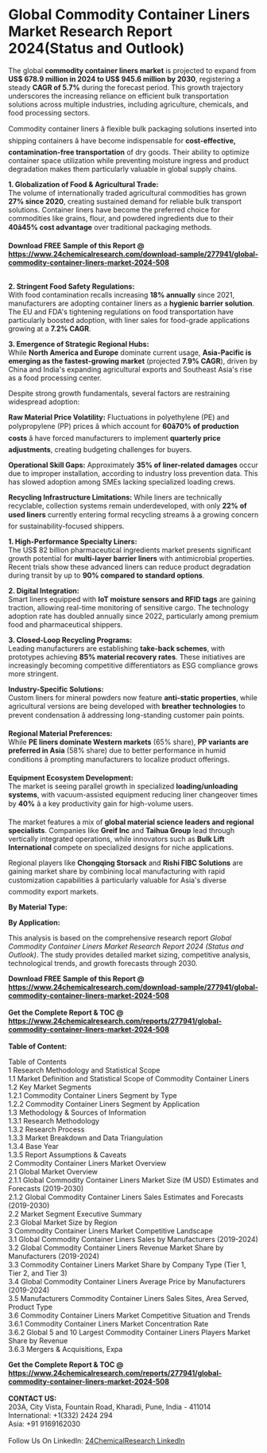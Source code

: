 <h1>Global Commodity Container Liners Market Research Report 2024(Status and Outlook)</h1><p>The global <strong>commodity container liners market</strong> is projected to expand from <strong>US$ 678.9 million in 2024 to US$ 945.6 million by 2030</strong>, registering a steady <strong>CAGR of 5.7%</strong> during the forecast period. This growth trajectory underscores the increasing reliance on efficient bulk transportation solutions across multiple industries, including agriculture, chemicals, and food processing sectors.</p><p>Commodity container liners â flexible bulk packaging solutions inserted into shipping containers â have become indispensable for <strong>cost-effective, contamination-free transportation</strong> of dry goods. Their ability to optimize container space utilization while preventing moisture ingress and product degradation makes them particularly valuable in global supply chains.</p><p><strong>1. Globalization of Food &amp; Agricultural Trade:</strong><br>
The volume of internationally traded agricultural commodities has grown <strong>27% since 2020</strong>, creating sustained demand for reliable bulk transport solutions. Container liners have become the preferred choice for commodities like grains, flour, and powdered ingredients due to their <strong>40â45% cost advantage</strong> over traditional packaging methods.</p><div><b>Download FREE Sample of this Report @ 
            <a href="https://www.24chemicalresearch.com/download-sample/277941/global-commodity-container-liners-market-2024-508">
            https://www.24chemicalresearch.com/download-sample/277941/global-commodity-container-liners-market-2024-508</a></b></div><br><p><strong>2. Stringent Food Safety Regulations:</strong><br>
With food contamination recalls increasing <strong>18% annually</strong> since 2021, manufacturers are adopting container liners as a <strong>hygienic barrier solution</strong>. The EU and FDA's tightening regulations on food transportation have particularly boosted adoption, with liner sales for food-grade applications growing at a <strong>7.2% CAGR</strong>.</p><p><strong>3. Emergence of Strategic Regional Hubs:</strong><br>
While <strong>North America and Europe</strong> dominate current usage, <strong>Asia-Pacific is emerging as the fastest-growing market</strong> (projected <strong>7.9% CAGR</strong>), driven by China and India's expanding agricultural exports and Southeast Asia's rise as a food processing center.</p><p>Despite strong growth fundamentals, several factors are restraining widespread adoption:</p><p><strong>Raw Material Price Volatility:</strong> Fluctuations in polyethylene (PE) and polypropylene (PP) prices â which account for <strong>60â70% of production costs</strong> â have forced manufacturers to implement <strong>quarterly price adjustments</strong>, creating budgeting challenges for buyers.</p><p><strong>Operational Skill Gaps:</strong> Approximately <strong>35% of liner-related damages</strong> occur due to improper installation, according to industry loss prevention data. This has slowed adoption among SMEs lacking specialized loading crews.</p><p><strong>Recycling Infrastructure Limitations:</strong> While liners are technically recyclable, collection systems remain underdeveloped, with only <strong>22% of used liners</strong> currently entering formal recycling streams â a growing concern for sustainability-focused shippers.</p><p><strong>1. High-Performance Specialty Liners:</strong><br>
The US$ 82 billion pharmaceutical ingredients market presents significant growth potential for <strong>multi-layer barrier liners</strong> with antimicrobial properties. Recent trials show these advanced liners can reduce product degradation during transit by up to <strong>90% compared to standard options</strong>.</p><p><strong>2. Digital Integration:</strong><br>
Smart liners equipped with <strong>IoT moisture sensors and RFID tags</strong> are gaining traction, allowing real-time monitoring of sensitive cargo. The technology adoption rate has doubled annually since 2022, particularly among premium food and pharmaceutical shippers.</p><p><strong>3. Closed-Loop Recycling Programs:</strong><br>
Leading manufacturers are establishing <strong>take-back schemes</strong>, with prototypes achieving <strong>85% material recovery rates</strong>. These initiatives are increasingly becoming competitive differentiators as ESG compliance grows more stringent.</p><p><strong>Industry-Specific Solutions:</strong><br>
	Custom liners for mineral powders now feature <strong>anti-static properties</strong>, while agricultural versions are being developed with <strong>breather technologies</strong> to prevent condensation â addressing long-standing customer pain points.</p><p><strong>Regional Material Preferences:</strong><br>
	While <strong>PE liners dominate Western markets</strong> (65% share), <strong>PP variants are preferred in Asia</strong> (58% share) due to better performance in humid conditions â prompting manufacturers to localize product offerings.</p><p><strong>Equipment Ecosystem Development:</strong><br>
	The market is seeing parallel growth in specialized <strong>loading/unloading systems</strong>, with vacuum-assisted equipment reducing liner changeover times by <strong>40%</strong> â a key productivity gain for high-volume users.</p><p>The market features a mix of <strong>global material science leaders and regional specialists</strong>. Companies like <strong>Greif Inc</strong> and <strong>Taihua Group</strong> lead through vertically integrated operations, while innovators such as <strong>Bulk Lift International</strong> compete on specialized designs for niche applications.</p><p>Regional players like <strong>Chongqing Storsack</strong> and <strong>Rishi FIBC Solutions</strong> are gaining market share by combining local manufacturing with rapid customization capabilities â particularly valuable for Asia's diverse commodity export markets.</p><p><strong>By Material Type:</strong></p><p><strong>By Application:</strong></p><p>This analysis is based on the comprehensive research report <em>Global Commodity Container Liners Market Research Report 2024 (Status and Outlook)</em>. The study provides detailed market sizing, competitive analysis, technological trends, and growth forecasts through 2030.</p><div><b>Download FREE Sample of this Report @ 
            <a href="https://www.24chemicalresearch.com/download-sample/277941/global-commodity-container-liners-market-2024-508">
            https://www.24chemicalresearch.com/download-sample/277941/global-commodity-container-liners-market-2024-508</a></b></div><br><div><b>Get the Complete Report & TOC @ 
            <a href="https://www.24chemicalresearch.com/reports/277941/global-commodity-container-liners-market-2024-508">
            https://www.24chemicalresearch.com/reports/277941/global-commodity-container-liners-market-2024-508</a></b></div><br>
            <b>Table of Content:</b><p>Table of Contents<br />
1 Research Methodology and Statistical Scope<br />
1.1 Market Definition and Statistical Scope of Commodity Container Liners<br />
1.2 Key Market Segments<br />
1.2.1 Commodity Container Liners Segment by Type<br />
1.2.2 Commodity Container Liners Segment by Application<br />
1.3 Methodology & Sources of Information<br />
1.3.1 Research Methodology<br />
1.3.2 Research Process<br />
1.3.3 Market Breakdown and Data Triangulation<br />
1.3.4 Base Year<br />
1.3.5 Report Assumptions & Caveats<br />
2 Commodity Container Liners Market Overview<br />
2.1 Global Market Overview<br />
2.1.1 Global Commodity Container Liners Market Size (M USD) Estimates and Forecasts (2019-2030)<br />
2.1.2 Global Commodity Container Liners Sales Estimates and Forecasts (2019-2030)<br />
2.2 Market Segment Executive Summary<br />
2.3 Global Market Size by Region<br />
3 Commodity Container Liners Market Competitive Landscape<br />
3.1 Global Commodity Container Liners Sales by Manufacturers (2019-2024)<br />
3.2 Global Commodity Container Liners Revenue Market Share by Manufacturers (2019-2024)<br />
3.3 Commodity Container Liners Market Share by Company Type (Tier 1, Tier 2, and Tier 3)<br />
3.4 Global Commodity Container Liners Average Price by Manufacturers (2019-2024)<br />
3.5 Manufacturers Commodity Container Liners Sales Sites, Area Served, Product Type<br />
3.6 Commodity Container Liners Market Competitive Situation and Trends<br />
3.6.1 Commodity Container Liners Market Concentration Rate<br />
3.6.2 Global 5 and 10 Largest Commodity Container Liners Players Market Share by Revenue<br />
3.6.3 Mergers & Acquisitions, Expa</p><div><b>Get the Complete Report & TOC @ 
            <a href="https://www.24chemicalresearch.com/reports/277941/global-commodity-container-liners-market-2024-508">
            https://www.24chemicalresearch.com/reports/277941/global-commodity-container-liners-market-2024-508</a></b></div><br><b>CONTACT US:</b><br>
            203A, City Vista, Fountain Road, Kharadi, Pune, India - 411014<br>
            International: +1(332) 2424 294<br>
            Asia: +91 9169162030 <br><br>
            Follow Us On LinkedIn: <a href="https://www.linkedin.com/company/24chemicalresearch/">24ChemicalResearch LinkedIn</a>